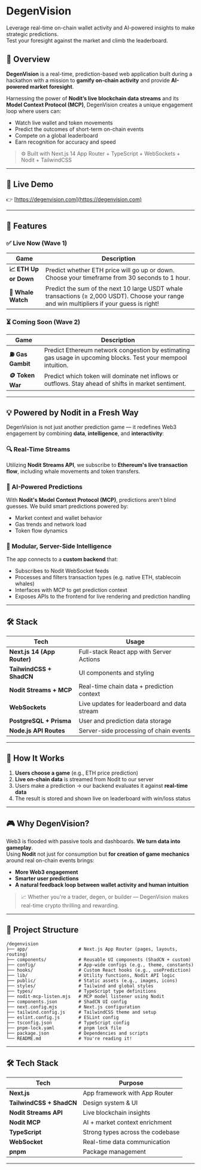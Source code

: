 # DegenVision

Leverage real-time on-chain wallet activity and AI-powered insights to make strategic predictions.  
Test your foresight against the market and climb the leaderboard.



## 🎯 Overview

**DegenVision** is a real-time, prediction-based web application built during a hackathon with a mission to **gamify on-chain activity** and provide **AI-powered market foresight**.

Harnessing the power of **Nodit’s live blockchain data streams** and its **Model Context Protocol (MCP)**, DegenVision creates a unique engagement loop where users can:
- Watch live wallet and token movements
- Predict the outcomes of short-term on-chain events
- Compete on a global leaderboard
- Earn recognition for accuracy and speed

> ⚙️ Built with Next.js 14 App Router + TypeScript + WebSockets + Nodit + TailwindCSS

---

## 🔗 Live Demo

👉 [https://degenvision.com](https://degenvision.com)

---

## 🚀 Features

### ✅ Live Now (Wave 1)
| Game | Description |
|------|-------------|
| **📈 ETH Up or Down** | Predict whether ETH price will go up or down. Choose your timeframe from 30 seconds to 1 hour. |
| **🐋 Whale Watch** | Predict the sum of the next 10 large USDT whale transactions (≥ 2,000 USDT). Choose your range and win multipliers if your guess is right! |

### ⏳ Coming Soon (Wave 2)
| Game | Description |
|------|-------------|
| **⛽ Gas Gambit** | Predict Ethereum network congestion by estimating gas usage in upcoming blocks. Test your mempool intuition. |
| **🪙 Token War** | Predict which token will dominate net inflows or outflows. Stay ahead of shifts in market sentiment. |

---

## 💡 Powered by Nodit in a Fresh Way

DegenVision is not just another prediction game — it redefines Web3 engagement by combining **data**, **intelligence**, and **interactivity**:

### 🔍 Real-Time Streams  
Utilizing **Nodit Streams API**, we subscribe to **Ethereum's live transaction flow**, including whale movements and token transfers.

### 🧠 AI-Powered Predictions  
With **Nodit's Model Context Protocol (MCP)**, predictions aren't blind guesses. We build smart predictions powered by:
- Market context and wallet behavior
- Gas trends and network load
- Token flow dynamics

### 🧩 Modular, Server-Side Intelligence  
The app connects to a **custom backend** that:
- Subscribes to Nodit WebSocket feeds
- Processes and filters transaction types (e.g. native ETH, stablecoin whales)
- Interfaces with MCP to get prediction context
- Exposes APIs to the frontend for live rendering and prediction handling

---

## 🛠️ Stack

| Tech | Usage |
|------|-------|
| **Next.js 14 (App Router)** | Full-stack React app with Server Actions |
| **TailwindCSS + ShadCN** | UI components and styling |
| **Nodit Streams + MCP** | Real-time chain data + prediction context |
| **WebSockets** | Live updates for leaderboard and data stream |
| **PostgreSQL + Prisma** | User and prediction data storage |
| **Node.js API Routes** | Server-side processing of chain events |

---

## 🧪 How It Works

1. **Users choose a game** (e.g., ETH price prediction)
2. **Live on-chain data** is streamed from Nodit to our server
3. Users make a prediction → our backend evaluates it against **real-time data**
4. The result is stored and shown live on leaderboard with win/loss status

---

## 🎮 Why DegenVision?

Web3 is flooded with passive tools and dashboards. **We turn data into gameplay**.  
Using **Nodit** not just for consumption but **for creation of game mechanics** around real on-chain events brings:

- **More Web3 engagement**
- **Smarter user predictions**
- **A natural feedback loop between wallet activity and human intuition**

> 📈 Whether you're a trader, degen, or builder — DegenVision makes real-time crypto thrilling and rewarding.

---

## 📂 Project Structure

```
/degenvision
├── app/                   # Next.js App Router (pages, layouts, routing)
├── components/            # Reusable UI components (ShadCN + custom)
├── config/                # App-wide configs (e.g., theme, constants)
├── hooks/                 # Custom React hooks (e.g., usePrediction)
├── lib/                   # Utility functions, Nodit API logic
├── public/                # Static assets (e.g., images, icons)
├── styles/                # Tailwind and global styles
├── types/                 # TypeScript type definitions
├── nodit-mcp-listen.mjs   # MCP model listener using Nodit
├── components.json        # ShadCN UI config
├── next.config.mjs        # Next.js configuration
├── tailwind.config.js     # TailwindCSS theme and setup
├── eslint.config.js       # ESLint config
├── tsconfig.json          # TypeScript config
├── pnpm-lock.yaml         # pnpm lock file
├── package.json           # Dependencies and scripts
└── README.md              # You're reading it!
```
---

## 🛠️ Tech Stack

| Tech        | Purpose                              |
|-------------|--------------------------------------|
| **Next.js** | App framework with App Router        |
| **TailwindCSS + ShadCN** | Design system & UI     |
| **Nodit Streams API** | Live blockchain insights   |
| **Nodit MCP** | AI + market context enrichment     |
| **TypeScript** | Strong types across the codebase |
| **WebSocket** | Real-time data communication       |
| **pnpm**     | Package management                  |

---
